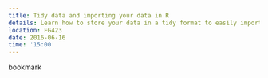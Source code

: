 ```yaml
---
title: Tidy data and importing your data in R
details: Learn how to store your data in a tidy format to easily import it into R!
location: FG423
date: 2016-06-16
time: '15:00'
---
```


bookmark
